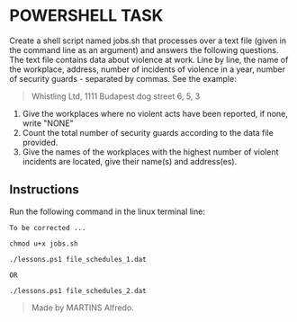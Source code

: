 # POWERSHELL TASK

Create a shell script named jobs.sh that processes over a text file (given in the command line as an argument) and answers the following questions. The text file contains data about violence at work. Line by line, the name of the workplace, address, number of incidents of violence in a year, number of security guards - separated by commas. See the example:
> Whistling Ltd, 1111 Budapest dog street 6, 5, 3

  1. Give the workplaces where no violent acts have been reported, if none, write "NONE"
  2. Count the total number of security guards according to the data file provided.
  3. Give the names of the workplaces with the highest number of violent incidents are located, give their name(s) and address(es).

## Instructions
Run the following command in the linux terminal line:

```
To be corrected ...

chmod u+x jobs.sh

./lessons.ps1 file_schedules_1.dat

OR

./lessons.ps1 file_schedules_2.dat
```

> Made by MARTINS Alfredo.
